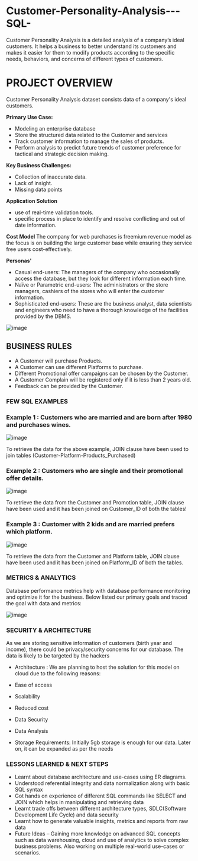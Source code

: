 # Customer-Personality-Analysis---SQL-
Customer Personality Analysis is a detailed analysis of a company’s ideal customers. It  helps a business to better understand its customers and makes it easier for them to  modify products according to the specific needs, behaviors, and concerns of different  types of customers.
<h1> PROJECT OVERVIEW </h1

Customer Personality Analysis dataset consists data of a company's ideal customers.

<b> Primary Use Case: </b>

- Modeling an enterprise database
- Store the structured data related to the Customer and services 
- Track customer information to manage the sales of products.
- Perform analysis to predict future trends of customer preference for tactical and strategic decision making. 

<b> Key Business Challenges: </b>
- Collection of inaccurate data.
- Lack of insight.
- Missing data points

<b>Application Solution </b>
- use of real-time validation tools.
- specific process in place to identify and resolve conflicting and out of date information.

<b>Cost Model </b>
The company for web purchases is freemium revenue model as the focus is on building the large customer base while ensuring they service free users cost-effectively.

<b> Personas' </b>

- Casual end-users: The managers of the company who occasionally access the database, but they look for different information each time.
- Naïve or Parametric end-users: The administrators or the store managers, cashiers of the stores who will enter the customer information.
- Sophisticated end-users: These are the business analyst, data scientists and engineers who need to have a thorough knowledge of the facilities provided by the DBMS. 

![image](https://user-images.githubusercontent.com/117341679/218349925-c7392d99-73e1-4a1e-9694-1feb5c4445ba.png)


<h2>BUSINESS RULES </h2>

- A Customer will purchase Products.
- A Customer can use different Platforms to purchase.
- Different Promotional offer campaigns can be chosen by the Customer.
- A Customer Complain will be registered only if it is less than 2 years old.
- Feedback can be provided by the Customer.

<h3> FEW SQL EXAMPLES </h3>

<h3> Example 1 : Customers who are married and are born after 1980 and purchases wines. </h3>
 
 ![image](https://user-images.githubusercontent.com/117341679/218350731-c72e2944-1d95-4c19-8d15-78a8daf11c0a.png)


To retrieve the data for the above example, JOIN clause have been used to join tables (Customer-Platform-Products_Purchased)

<h3> Example 2 : Customers who are single and their promotional offer details.</h3>

![image](https://user-images.githubusercontent.com/117341679/218350761-cc9e98f3-c55d-4c88-9038-75eca090142c.png)
 
To retrieve the data from the Customer and Promotion table, JOIN clause have been used and it has been joined on Customer_ID of both the tables!

<h3> Example 3 : Customer with 2 kids and are married prefers which platform. </h3>

![image](https://user-images.githubusercontent.com/117341679/218350940-7c779b39-2f76-4625-9b43-012a53636a8d.png)

To retrieve the data from the Customer and Platform table, JOIN clause have been used and it has been joined on Platform_ID of both the tables.


<h3> METRICS & ANALYTICS </h3>

Database performance metrics help with database performance monitoring and optimize it for the business. Below listed our primary goals and traced the goal with data and metrics: 

![image](https://user-images.githubusercontent.com/117341679/218351011-b3aa29ab-c8d2-4f0e-abbc-483d10b0bc71.png)
 
<h3> SECURITY & ARCHITECTURE </h3>

As we are storing sensitive information of customers (birth year and income), there could be privacy/security concerns for our database.
The data is likely to be targeted by the hackers 
- Architecture :
We are planning to host the solution for this model on cloud due to the following reasons:
- Ease of access 
- Scalability 
- Reduced cost 
- Data Security 
- Data Analysis 
 
- Storage Requirements:
Initially 5gb storage is enough for our data. Later on, it can be expanded as per the needs

<h3> LESSONS LEARNED & NEXT STEPS </h3>
 
- Learnt about database architecture and use-cases using ER diagrams.
- Understood referential integrity and data normalization along with basic SQL syntax
- Got hands on experience of different SQL commands like SELECT and JOIN which helps in manipulating and retrieving data 
- Learnt trade offs between different architecture types, SDLC(Software Development Life Cycle) and data security 
- Learnt how to generate valuable insights, metrics and reports from raw data
- Future Ideas – Gaining more knowledge on advanced SQL concepts such as data warehousing, cloud and use of analytics to solve complex business problems. Also working on multiple real-world use-cases or scenarios.

